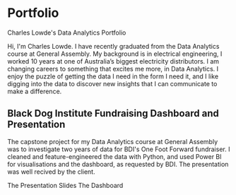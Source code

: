 # Portfolio
Charles Lowde's Data Analytics Portfolio

Hi, I'm Charles Lowde. I have recently graduated from the Data Analytics course at General Assembly. My background is in electrical engineering, I worked 10 years at one of Australia’s biggest electricity distributors. I am changing careers to something that excites me more, in Data Analytics. I enjoy the puzzle of getting the data I need in the form I need it, and I like digging into the data to discover new insights that I can communicate to make a difference.

## Black Dog Institute Fundraising Dashboard and Presentation
The capstone project for my Data Analytics course at General Assembly was to investigate two years of data for BDI's One Foot Forward fundraiser. I cleaned and feature-engineered the data with Python, and used Power BI for visualisations and the dashboard, as requested by BDI. The presentation was well recived by the client.

The Presentation Slides
The Dashboard
